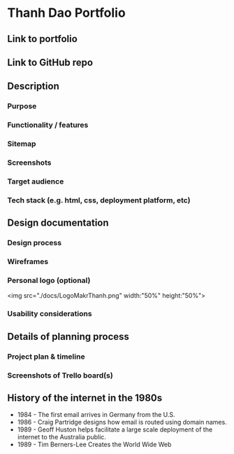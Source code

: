 # Thanh Dao Portfolio

## Link to portfolio

## Link to GitHub repo

## Description

### Purpose

### Functionality / features

### Sitemap

### Screenshots

### Target audience

### Tech stack (e.g. html, css, deployment platform, etc)

## Design documentation

### Design process

### Wireframes

### Personal logo (optional)

<img src="./docs/LogoMakrThanh.png" width:"50%" height:"50%">
<!-- <img src="./docs/logo.jpg" width="40%" height="40%"> -->

### Usability considerations

## Details of planning process

### Project plan & timeline

### Screenshots of Trello board(s)

## History of the internet in the 1980s

* 1984 - The first email arrives in Germany from the U.S. 
* 1986 - Craig Partridge designs how email is routed using domain names.
* 1989 - Geoff Huston helps facilitate a large scale deployment of the internet to the Australia public.
* 1989 - Tim Berners-Lee Creates the World Wide Web
